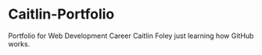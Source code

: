 # Caitlin-Portfolio
Portfolio for Web Development Career
Caitlin Foley just learning how GitHub works.
